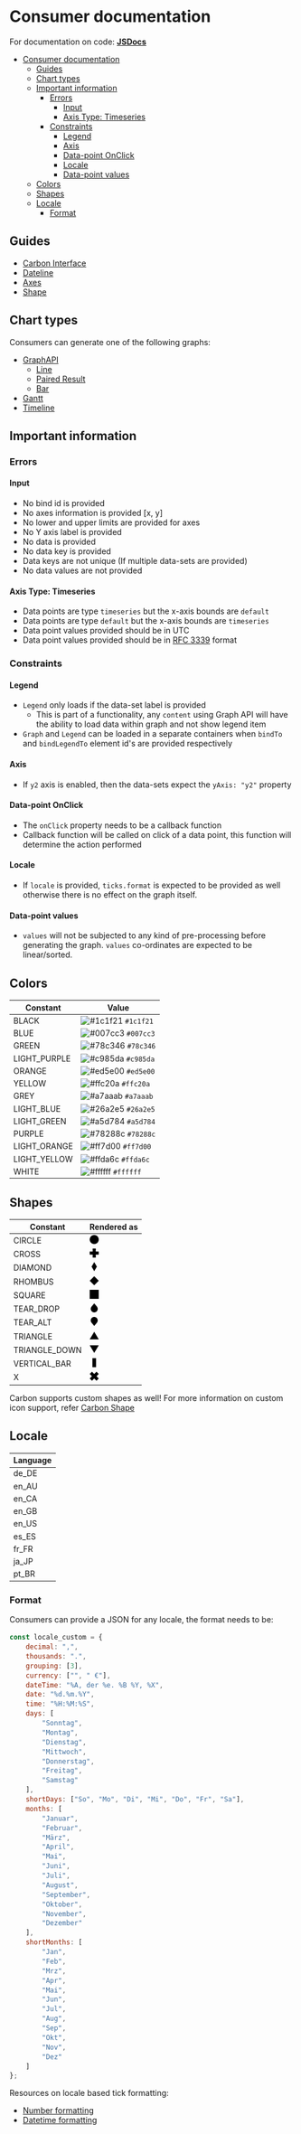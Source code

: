 # Consumer documentation

For documentation on code: [**JSDocs**](https://pages.github.com/cerner/carbon-graphs/docs/)

-   [Consumer documentation](#consumer-documentation)
    -   [Guides](#guides)
    -   [Chart types](#chart-types)
    -   [Important information](#important-information)
        -   [Errors](#errors)
            -   [Input](#input)
            -   [Axis Type: Timeseries](#axis-type-timeseries)
        -   [Constraints](#constraints)
            -   [Legend](#legend)
            -   [Axis](#axis)
            -   [Data-point OnClick](#data-point-onclick)
            -   [Locale](#locale)
            -   [Data-point values](#data-point-values)
    -   [Colors](#colors)
    -   [Shapes](#shapes)
    -   [Locale](#locale-1)
        -   [Format](#format)

## Guides

-   [Carbon Interface](core/Interface.md)
-   [Dateline](helpers/Dateline.md)
-   [Axes](helpers/Axes.md)
-   [Shape](core/Shape.md)

## Chart types

Consumers can generate one of the following graphs:

-   [GraphAPI](core/GraphAPI.md)
    -   [Line](controls/Line.md)
    -   [Paired Result](controls/PairedResult.md)
    -   [Bar](controls/Bar.md)
-   [Gantt](controls/Gantt.md)
-   [Timeline](controls/Timeline.md)

## Important information

### Errors

#### Input

-   No bind id is provided
-   No axes information is provided [x, y]
-   No lower and upper limits are provided for axes
-   No Y axis label is provided
-   No data is provided
-   No data key is provided
-   Data keys are not unique (If multiple data-sets are provided)
-   No data values are not provided

#### Axis Type: Timeseries

-   Data points are type `timeseries` but the x-axis bounds are `default`
-   Data points are type `default` but the x-axis bounds are `timeseries`
-   Data point values provided should be in UTC
-   Data point values provided should be in [RFC 3339](http://www.faqs.org/rfcs/rfc3339.html) format

### Constraints

#### Legend

-   `Legend` only loads if the data-set label is provided
    -   This is part of a functionality, any `content` using Graph API will have the ability to load data within graph and not show legend item
-   `Graph` and `Legend` can be loaded in a separate containers when `bindTo` and `bindLegendTo` element id's are provided respectively

#### Axis

-   If `y2` axis is enabled, then the data-sets expect the `yAxis: "y2"` property

#### Data-point OnClick

-   The `onClick` property needs to be a callback function
-   Callback function will be called on click of a data point, this function will determine the action performed

#### Locale

-   If `locale` is provided, `ticks.format` is expected to be provided as well otherwise there is no effect on the graph itself.

#### Data-point values

-   `values` will not be subjected to any kind of pre-processing before generating the graph. `values` co-ordinates are expected to be linear/sorted.

## Colors

| Constant     | Value                                                              |
| ------------ | ------------------------------------------------------------------ |
| BLACK        | ![#1c1f21](https://placehold.it/15/1c1f21/000000?text=+) `#1c1f21` |
| BLUE         | ![#007cc3](https://placehold.it/15/007cc3/000000?text=+) `#007cc3` |
| GREEN        | ![#78c346](https://placehold.it/15/78c346/000000?text=+) `#78c346` |
| LIGHT_PURPLE | ![#c985da](https://placehold.it/15/c985da/000000?text=+) `#c985da` |
| ORANGE       | ![#ed5e00](https://placehold.it/15/ed5e00/000000?text=+) `#ed5e00` |
| YELLOW       | ![#ffc20a](https://placehold.it/15/ffc20a/000000?text=+) `#ffc20a` |
| GREY         | ![#a7aaab](https://placehold.it/15/a7aaab/000000?text=+) `#a7aaab` |
| LIGHT_BLUE   | ![#26a2e5](https://placehold.it/15/26a2e5/000000?text=+) `#26a2e5` |
| LIGHT_GREEN  | ![#a5d784](https://placehold.it/15/a5d784/000000?text=+) `#a5d784` |
| PURPLE       | ![#78288c](https://placehold.it/15/78288c/000000?text=+) `#78288c` |
| LIGHT_ORANGE | ![#ff7d00](https://placehold.it/15/ff7d00/000000?text=+) `#ff7d00` |
| LIGHT_YELLOW | ![#ffda6c](https://placehold.it/15/ffda6c/000000?text=+) `#ffda6c` |
| WHITE        | ![#ffffff](https://placehold.it/15/ffffff/000000?text=+) `#ffffff` |

## Shapes

| Constant      | Rendered as                                                                                                                                                   |
| ------------- | ------------------------------------------------------------------------------------------------------------------------------------------------------------- |
| CIRCLE        | <img width="16px" height="16px" src="https://raw.githubusercontent.com/cerner/one-cerner-style-icons/master/src/icons/S_0001_circle.svg?sanitize=true">       |
| CROSS         | <img width="16px" height="16px" src="https://raw.githubusercontent.com/cerner/one-cerner-style-icons/master/src/icons/S_0003_plus.svg?sanitize=true">         |
| DIAMOND       | <img width="16px" height="16px" src="https://raw.githubusercontent.com/cerner/one-cerner-style-icons/master/src/icons/S_0008_thinDiamond.svg?sanitize=true">  |
| RHOMBUS       | <img width="16px" height="16px" src="https://raw.githubusercontent.com/cerner/one-cerner-style-icons/master/src/icons/S_0002_diamond.svg?sanitize=true">      |
| SQUARE        | <img width="16px" height="16px" src="https://raw.githubusercontent.com/cerner/one-cerner-style-icons/master/src/icons/S_0005_square.svg?sanitize=true">       |
| TEAR_DROP     | <img width="16px" height="16px" src="https://raw.githubusercontent.com/cerner/one-cerner-style-icons/master/src/icons/S_0006_teardrop.svg?sanitize=true">     |
| TEAR_ALT      | <img width="16px" height="16px" src="https://raw.githubusercontent.com/cerner/one-cerner-style-icons/master/src/icons/S_0007_teardropUp.svg?sanitize=true">   |
| TRIANGLE      | <img width="16px" height="16px" src="https://raw.githubusercontent.com/cerner/one-cerner-style-icons/master/src/icons/S_0009_triangle.svg?sanitize=true">     |
| TRIANGLE_DOWN | <img width="16px" height="16px" src="https://raw.githubusercontent.com/cerner/one-cerner-style-icons/master/src/icons/S_0010_triangleDown.svg?sanitize=true"> |
| VERTICAL_BAR  | <img width="16px" height="16px" src="https://raw.githubusercontent.com/cerner/one-cerner-style-icons/master/src/icons/S_0004_rectangle.svg?sanitize=true">    |
| X             | <img width="16px" height="16px" src="https://raw.githubusercontent.com/cerner/one-cerner-style-icons/master/src/icons/S_0011_x.svg?sanitize=true">            |

Carbon supports custom shapes as well! For more information on custom icon support, refer [Carbon Shape](core/Shape.md)

## Locale

| Language |
| -------- |
| de_DE    |
| en_AU    |
| en_CA    |
| en_GB    |
| en_US    |
| es_ES    |
| fr_FR    |
| ja_JP    |
| pt_BR    |

### Format

Consumers can provide a JSON for any locale, the format needs to be:

```javascript
const locale_custom = {
    decimal: ",",
    thousands: ".",
    grouping: [3],
    currency: ["", " €"],
    dateTime: "%A, der %e. %B %Y, %X",
    date: "%d.%m.%Y",
    time: "%H:%M:%S",
    days: [
        "Sonntag",
        "Montag",
        "Dienstag",
        "Mittwoch",
        "Donnerstag",
        "Freitag",
        "Samstag"
    ],
    shortDays: ["So", "Mo", "Di", "Mi", "Do", "Fr", "Sa"],
    months: [
        "Januar",
        "Februar",
        "März",
        "April",
        "Mai",
        "Juni",
        "Juli",
        "August",
        "September",
        "Oktober",
        "November",
        "Dezember"
    ],
    shortMonths: [
        "Jan",
        "Feb",
        "Mrz",
        "Apr",
        "Mai",
        "Jun",
        "Jul",
        "Aug",
        "Sep",
        "Okt",
        "Nov",
        "Dez"
    ]
};
```

Resources on locale based tick formatting:

-   [Number formatting](https://github.com/d3/d3-time-format/blob/master/README.md#locale_format)
-   [Datetime formatting](https://github.com/d3/d3-time-format/blob/master/README.md#timeFormatLocale)
